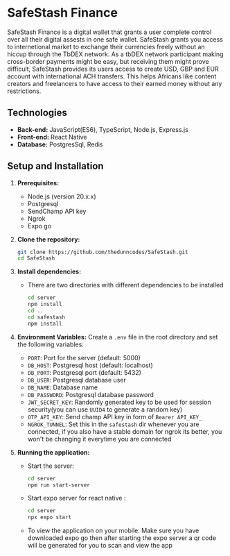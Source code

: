 # SafeStash Finance
SafeStash Finance is a digital wallet that grants a user complete control over all their digital assests in one safe wallet. SafeStash grants you access to internetional market to exchange their currencies freely without an hiccup through the TbDEX network.
As a tbDEX network participant making cross-border payments might be easy, but receiving them might prove difficult, SafeStash provides its users access to create USD, GBP and EUR account with international ACH transfers. This helps Africans like content creators and freelancers to have access to their earned money without any restrictions.

## Technologies
* **Back-end:** JavaScript(ES6), TypeScript, Node.js, Express.js
* **Front-end:** React Native
* **Database:** PostgresSql, Redis 

## Setup and Installation

1. **Prerequisites:**
    - Node.js (version 20.x.x)
    - Postgresql
    - SendChamp API key
    - Ngrok
    - Expo go

2. **Clone the repository:**
    ```sh
    git clone https://github.com/thedunncodes/SafeStash.git
    cd SafeStash
    ```

3. **Install dependencies:**
    - There are two directories with different dependencies to be installed
        ```sh
        cd server
        npm install
        cd ..
        cd safestash
        npm install
        ```

4. **Environment Variables:**
    Create a `.env` file in the root directory and set the following variables:
    - `PORT`: Port for the server (default: 5000)  
    - `DB_HOST`: Postgresql host (default: localhost)
    - `DB_PORT`: Postgresql port (default: 5432)
    - `DB_USER`: Postgresql database user
    - `DB_NAME`: Database name
    - `DB_PASSWORD`: Postgresql database password
    - `JWT_SECRET_KEY`: Randomly generated key to be used for session security(you can use `UUID4` to generate a random key)
    - `OTP_API_KEY`: Send champ API key in form of `Bearer API_KEY_`
    - `NGROK_TUNNEL`: Set this in the `safestash` dir whenever you are connected, if you also have a stable domain for ngrok its better, you won't be changing it everytime you are connected


5. **Running the application:**
    - Start the server:
        ```sh
        cd server
        npm run start-server
        ```
    - Start expo server for react native :
        ```sh
        cd server
        npx expo start
        ```
    - To view the application on your mobile:
        Make sure you have downloaded expo go then after starting the expo server a qr code will be generated for you to scan and view the app
